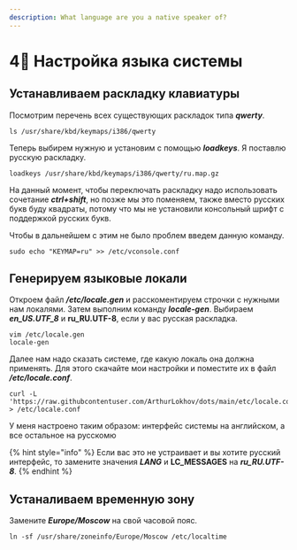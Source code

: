 ```yaml
---
description: What language are you a native speaker of?
---
```


# 4⃣ Настройка языка системы

## Устанавливаем раскладку клавиатуры

Посмотрим перечень всех существующих раскладок типа _**qwerty**_.

```shell
ls /usr/share/kbd/keymaps/i386/qwerty
```

Теперь выбирем нужную и установим с помощью _**loadkeys**_. Я поставлю русскую раскладку.

```shell
loadkeys /usr/share/kbd/keymaps/i386/qwerty/ru.map.gz
```

На данный момент, чтобы переключать раскладку надо использовать сочетание _**ctrl+shift**_, но позже мы это поменяем, также вместо русских букв буду квадраты, потому что мы не установили консольный шрифт с поддержкой русских букв.&#x20;

Чтобы в дальнейшем с этим не было проблем введем данную команду.

```shell
sudo echo "KEYMAP=ru" >> /etc/vconsole.conf
```

## Генерируем языковые локали

Откроем файл _**/etc/locale.gen**_ и расскоментируем строчки с нужными нам локалями. Затем выполним команду _**locale-gen**_. Выбираем _**en\_US.UTF\_8**_ и **ru\_RU.UTF-8**, если у вас русская раскладка.

```shell
vim /etc/locale.gen
locale-gen
```

Далее нам надо сказать системе, где какую локаль она должна применять. Для этого скачайте мои настройки и поместите их в файл _**/etc/locale.conf**_.

```shell
curl -L 'https://raw.githubcontentuser.com/ArthurLokhov/dots/main/etc/locale.conf' > /etc/locale.conf
```

У меня настроено таким образом: интерфейс системы на английском, а все остальное на русскомю

{% hint style="info" %}
Если вас это не устраивает и вы хотите русский интерфейс, то замените значения _**LANG**_ и **LC\_MESSAGES** на _**ru\_RU.UTF-8**_.&#x20;
{% endhint %}

## Устаналиваем временную зону

Замените _**Europe/Moscow**_ на свой часовой пояс.

```shell
ln -sf /usr/share/zoneinfo/Europe/Moscow /etc/localtime
```


